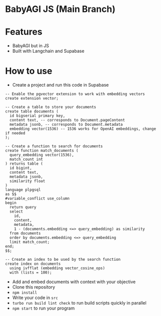 # BabyAGI JS (Main Branch)

# Features
- BabyAGI but in JS
- Built with Langchain and Supabase

# How to use
- Create a project and run this code in Supabase
```
-- Enable the pgvector extension to work with embedding vectors
create extension vector;

-- Create a table to store your documents
create table documents (
  id bigserial primary key,
  content text, -- corresponds to Document.pageContent
  metadata jsonb, -- corresponds to Document.metadata
  embedding vector(1536) -- 1536 works for OpenAI embeddings, change if needed
);

-- Create a function to search for documents
create function match_documents (
  query_embedding vector(1536),
  match_count int
) returns table (
  id bigint,
  content text,
  metadata jsonb,
  similarity float
)
language plpgsql
as $$
#variable_conflict use_column
begin
  return query
  select
    id,
    content,
    metadata,
    1 - (documents.embedding <=> query_embedding) as similarity
  from documents
  order by documents.embedding <=> query_embedding
  limit match_count;
end;
$$;

-- Create an index to be used by the search function
create index on documents
  using ivfflat (embedding vector_cosine_ops)
  with (lists = 100);
```

- Add and embed documents with context with your objective
- Clone this repository
- `npm install`
- Write your code in `src`
- `turbo run build lint check` to run build scripts quickly in parallel
- `npm start` to run your program
